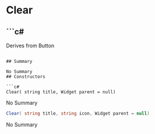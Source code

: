 # Clear

## ```c#
Derives from Button
```

## Summary

No Summary
## Constructors

```c#
Clear( string title, Widget parent = null) 
```
No Summary
```c#
Clear( string title, string icon, Widget parent = null) 
```
No Summary
